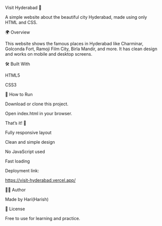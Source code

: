 
Visit Hyderabad 🌆

A simple website about the beautiful city Hyderabad, made using only HTML and CSS.

🌍 Overview

This website shows the famous places in Hyderabad like Charminar, Golconda Fort, Ramoji Film City, Birla Mandir, and more. It has clean design and works on mobile and desktop screens.

🛠️ Built With

HTML5

CSS3

🚀 How to Run

Download or clone this project.

Open index.html in your browser.

That’s it! 🎉

Fully responsive layout

Clean and simple design

No JavaScript used

Fast loading


Deployment link:

https://visit-hyderabad.vercel.app/


👨‍💻 Author

Made by Hari(Harish)

📜 License

Free to use for learning and practice.
